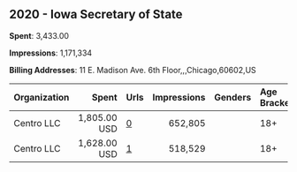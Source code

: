 ## 2020 - Iowa Secretary of State 
**Spent**: 3,433.00

**Impressions**: 1,171,334

**Billing Addresses**: 11 E. Madison Ave. 6th Floor,,,Chicago,60602,US

|Organization|Spent|Urls|Impressions|Genders|Age Brackets|Country Codes|
|:---|---:|:---|---:|:---|:---|:---|
|Centro LLC|1,805.00 USD|[0](https://www.snap.com/political-ads/asset/c024c986823797bb6961583c4ccce9a572c57cb9cdbe27b5461a328f4f664aaf?mediaType=mp4)|652,805||18+|united states|
|Centro LLC|1,628.00 USD|[1](https://www.snap.com/political-ads/asset/553fb1b67398a2881de0be8cceed7b8e07dcf4ab376b62e25934742230c476e1?mediaType=mp4)|518,529||18+|united states|
